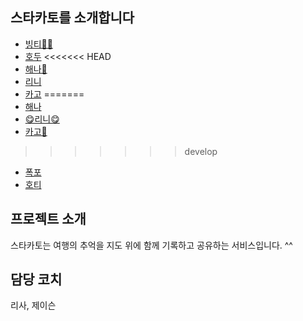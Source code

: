 ## 스타카토를 소개합니다

* [빙티🥵💦](https://github.com/BurningFalls/git-practice/blob/019ae7ceb2e3b08b8a4e36860bc35cbbf42cf605/team-member-introduction/BingTee.md)
* [호두](./Hodu.md)
<<<<<<< HEAD
* [해나🦋](https://github.com/BurningFalls/git-practice/blob/hxeyexn/team-member-introduction/Hannah.md)
* [리니](https://github.com/BurningFalls/git-practice/blob/linirini/team-member-introduction/linirini.md)
* [카고](https://github.com/BurningFalls/git-practice/blob/devhoya97/team-member-introduction/kargo.md)
=======
* [해나](https://github.com/BurningFalls/git-practice/blob/hxeyexn/team-member-introduction/Hannah.md)
* [😋리니😋](https://github.com/BurningFalls/git-practice/blob/linirini/team-member-introduction/linirini.md)
* [카고👻](https://github.com/BurningFalls/git-practice/blob/devhoya97/team-member-introduction/kargo.md)
>>>>>>> develop
* [폭포](https://github.com/BurningFalls/git-practice/blob/burningfalls/team-member-introduction/pokpo.md)
* [호티](https://github.com/BurningFalls/git-practice/blob/ho-tea/team-member-introduction/ho-tea.md)

## 프로젝트 소개

스타카토는 여행의 추억을 지도 위에 함께 기록하고 공유하는 서비스입니다. ^^

## 담당 코치

리사, 제이슨
